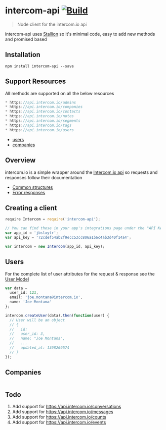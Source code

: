 # intercom-api [![Build](https://img.shields.io/codeship/22c38720-0db2-0133-9521-0ae38d210868.svg)]()

> Node client for the intercom.io api

intercom-api uses [Stallion](https://github.com/ryedog/stallion) so it's minimal code, easy to add new methods and promised based

## Installation
```
npm install intercom-api --save
```

## Support Resources
All methods are supported on all the below resources

```javascript
* https://api.intercom.io/admins
* https://api.intercom.io/companies
* https://api.intercom.io/contacts
* https://api.intercom.io/notes
* https://api.intercom.io/segments
* https://api.intercom.io/tags
* https://api.intercom.io/users
```

* [users](#users)
* [companies](#companies)

## Overview
intercom.io is a simple wrapper around the [Intercom.io api](https://doc.intercom.io/api) so requests and responses follow their documentation
* [Common structures](https://doc.intercom.io/api/#common-api-structures)
* [Error responses](https://doc.intercom.io/api/#errors)


## Creating a client
```javascript
require Intercom = require('intercom-api');

// You can find these in your app's integrations page under the "API Keys" section
var app_id = 'jbslxytr';
var api_key = '72cdef54ab2f9ecc53cc806a1b6c4ab3d40f14a4';

var intercom = new Intercom(app_id, api_key);
```

## Users

For the complete list of user attributes for the request & response see the [User Model](https://doc.intercom.io/api/#user-model)
```javascript
var data =
  user_id: 123,
  email: 'joe.montana@intercom.io',
  name: 'Joe Montana'
};

intercom.createUser(data).then(function(user) {
  // User will be an object
  // {
  //   id:
  //   user_id: 3,
  //   name: "Joe Montana",
  //   ...
  //   updated_at: 1398269574
  // }
});
```

## Companies
```javascript
```


## Todo

1. Add support for https://api.intercom.io/conversations
2. Add support for https://api.intercom.io/messages
3. Add support for https://api.intercom.io/counts
4. Add support for https://api.intercom.io/events
